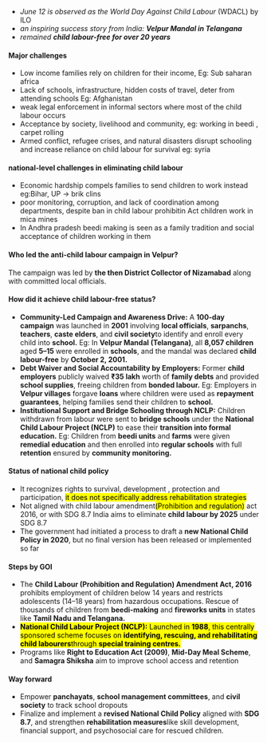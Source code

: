 - _June 12 is observed as the World Day Against Child Labour_ (WDACL) by ILO
- _an inspiring success story from India:_ **_Velpur Mandal in Telangana_**
- _remained_ **_child labour-free for over 20 years_**

#### Major challenges
- Low income families rely on children for their income, Eg: Sub saharan africa
- Lack of schools, infrastructure, hidden costs of travel, deter from attending schools Eg: Afghanistan
- weak legal enforcement in informal sectors where most of the child labour occurs 
- Acceptance by society, livelihood and community, eg: working in beedi , carpet rolling
- Armed conflict, refugee crises, and natural disasters disrupt schooling and increase reliance on child labour for survival eg: syria

#### **national-level challenges in eliminating child labour**
- Economic hardship compels families to send children to work instead eg:Bihar, UP -> brik clins
- poor monitoring, corruption, and lack of coordination among departments, despite ban in child labour prohibitin Act children work in mica mines
- In Andhra pradesh beedi making is seen as a family tradition and social acceptance of children working in them 
#### **Who led the anti-child labour campaign in Velpur?**

The campaign was led by **the then District Collector of Nizamabad** along with committed local officials.
####   **How did it achieve child labour-free status?**

- **Community-Led Campaign and Awareness Drive:** A **100-day campaign** was launched in **2001** involving **local officials**, **sarpanchs**, **teachers**, **caste elders**, and **civil society**to identify and enroll every child into **school.** Eg: In **Velpur Mandal (Telangana)**, all **8,057 children** aged **5–15** were enrolled in **schools**, and the mandal was declared **child labour-free** by **October 2, 2001.**
- **Debt Waiver and Social Accountability by Employers:** Former **child employers** publicly waived **₹35 lakh** worth of **family debts** and provided **school supplies**, freeing children from **bonded labour.** Eg: Employers in **Velpur villages** forgave **loans** where children were used as **repayment guarantees**, helping families send their children to **school.**
- **Institutional Support and Bridge Schooling through NCLP:** Children withdrawn from labour were sent to **bridge schools** under the **National Child Labour Project (NCLP)** to ease their **transition into formal education.** Eg: Children from **beedi units** and **farms** were given **remedial education** and then enrolled into **regular schools** with full **retention** ensured by **community monitoring.**

#### Status of national child policy
 - It recognizes rights to survival, development , protection and participation, <mark class="hltr-boom-bam">it does not specifically address rehabilitation strategies</mark>
- Not aligned with child labour amendment<mark class="hltr-boom-bam">(Prohibition and regulation)</mark> act 2016, or with SDG 8.7 India aims to eliminate **child labour by 2025** under SDG 8.7
- The government had initiated a process to draft a **new National Child Policy in 2020**, but no final version has been released or implemented so far

#### Steps by GOI
- The **Child Labour (Prohibition and Regulation) Amendment Act, 2016** prohibits employment of children below 14 years and restricts adolescents (14–18 years) from hazardous occupations. Rescue of thousands of children from **beedi-making** and **fireworks units** in states like **Tamil Nadu and Telangana.**
- <mark class="hltr-boom-bam">**National Child Labour Project (NCLP):** Launched in **1988**, this centrally sponsored scheme focuses on **identifying, rescuing, and rehabilitating child labourers**through **special training centres.**</mark>
- Programs like **Right to Education Act (2009)**, **Mid-Day Meal Scheme**, and **Samagra Shiksha** aim to improve school access and retention

#### Way forward
- Empower **panchayats**, **school management committees**, and **civil society** to track school dropouts
- Finalize and implement a **revised National Child Policy** aligned with **SDG 8.7**, and strengthen **rehabilitation measures**like skill development, financial support, and psychosocial care for rescued children.
